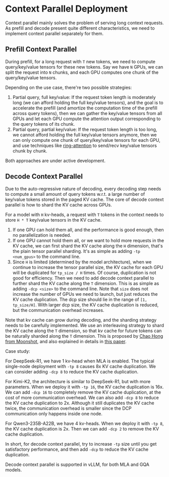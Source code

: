 # Context Parallel Deployment

Context parallel mainly solves the problem of serving long context requests. As prefill and decode present quite different characteristics, we need to implement context parallel separately for them.

## Prefill Context Parallel

During prefill, for a long request with `T` new tokens, we need to compute query/key/value tensors for these new tokens. Say we have `N` GPUs, we can split the request into `N` chunks, and each GPU computes one chunk of the query/key/value tensors.

Depending on the use case, there're two possible strategies:

1. Partial query, full key/value: If the request token length is moderately long (we can afford holding the full key/value tensors), and the goal is to accelerate the prefill (and amortize the computation time of the prefill across query tokens), then we can gather the key/value tensors from all GPUs and let each GPU compute the attention output corresponding to the query tokens of its chunk.
2. Partial query, partial key/value: If the request token length is too long, we cannot afford holding the full key/value tensors anymore, then we can only compute one chunk of query/key/value tensors for each GPU, and use techniques like [ring-attention](http://arxiv.org/abs/2310.01889) to send/recv key/value tensors chunk by chunk.

Both approaches are under active development.

## Decode Context Parallel

Due to the auto-regressive nature of decoding, every decoding step needs to compute a small amount of query tokens w.r.t. a large number of key/value tokens stored in the paged KV cache. The core of decode context parallel is how to shard the KV cache across GPUs.

For a model with `H` kv-heads, a request with `T` tokens in the context needs to store `H * T` key/value tensors in the KV cache.

1. If one GPU can hold them all, and the performance is good enough, then no parallelization is needed.
2. If one GPU cannot hold them all, or we want to hold more requests in the KV cache, we can first shard the KV cache along the `H` dimension, that's the plain tensor parallel sharding. It's as simple as adding `-tp <num_gpus>` to the command line.
3. Since `H` is limited (determined by the model architecture), when we continue to increase the tensor parallel size, the KV cache for each GPU will be duplicated for `tp_size / H` times. Of course, duplication is not good for efficiency. Then we need to add decode context parallel to further shard the KV cache along the `T` dimension. This is as simple as adding `-dcp <size>` to the command line. Note that `size` does not increase the number of GPUs we need to launch, but just reduces the KV cache duplication. The dcp size should lie in the range of `[1, tp_size/H]`. With larger dcp size, the KV cache duplication is reduced, but the communication overhead increases.

Note that kv cache can grow during decoding, and the sharding strategy needs to be carefully implemented. We use an interleaving strategy to shard the KV cache along the `T` dimension, so that kv cache for future tokens can be naturally sharded along the `T` dimension. This is proposed by [Chao Hong from Moonshot](https://github.com/youzhedian), and also explained in details in [this paper](http://arxiv.org/abs/2507.07120).

Case study:

For DeepSeek-R1, we have 1 kv-head when MLA is enabled. The typical single-node deployment with `-tp 8` causes 8x KV cache duplication. We can consider adding `-dcp 8` to reduce the KV cache duplication.

For Kimi-K2, the architecture is similar to DeepSeek-R1, but with more parameters. When we deploy it with `-tp 16`, the KV cache duplication is 16x. We can add `-dcp 16` to completely remove the KV cache duplication, at the cost of more communication overhead. We can also add `-dcp 8` to reduce the KV cache duplication to 2x. Although it still duplicates the KV cache twice, the communication overhead is smaller since the DCP communication only happens inside one node.

For Qwen3-235B-A22B, we have 4 kv-heads. When we deploy it with `-tp 8`, the KV cache duplication is 2x. Then we can add `-dcp 2` to remove the KV cache duplication.

In short, for decode context parallel, try to increase `-tp` size until you get satisfactory performance, and then add `-dcp` to reduce the KV cache duplication.

Decode context parallel is supported in vLLM, for both MLA and GQA models.
